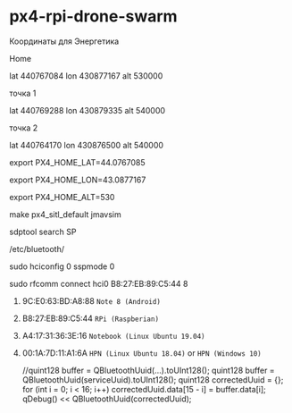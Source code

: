 # px4-rpi-drone-swarm

Координаты для Энергетика

Home

lat 440767084
lon 430877167
alt 530000

точка 1

lat 440769288
lon 430879335
alt 540000

точка 2

lat 440764170
lon 430876500
alt 540000


export PX4_HOME_LAT=44.0767085

export PX4_HOME_LON=43.0877167

export PX4_HOME_ALT=530

make px4_sitl_default jmavsim


sdptool search SP

/etc/bluetooth/

sudo hciconfig 0 sspmode 0

sudo rfcomm connect hci0 B8:27:EB:89:C5:44 8

1. 9C:E0:63:BD:A8:88 `Note 8 (Android)`

2. B8:27:EB:89:C5:44 `RPi (Raspberian)`

3. A4:17:31:36:3E:16 `Notebook (Linux Ubuntu 19.04)`

4. 00:1A:7D:11:A1:6A  `HPN (Linux Ubuntu 18.04)` or `HPN (Windows 10)`



    //quint128 buffer = QBluetoothUuid(...).toUInt128();
    quint128 buffer = QBluetoothUuid(serviceUuid).toUInt128();
    quint128 correctedUuid = {};
    for (int i = 0; i < 16; i++)
        correctedUuid.data[15 - i] = buffer.data[i];
    qDebug() << QBluetoothUuid(correctedUuid);
